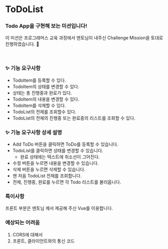 # ToDoList

### Todo App을 구현해 보는 미션입니다!
이 미션은 프로그래머스 교육 과정에서 멘토님이 내주신 Challenge Mission을 토대로 진행하였습니다. 🙏

<br>

### ✨ 기능 요구사항

- TodoItem를 등록할 수 있다.
- TodoItem의 상태를 변경할 수 있다.
- 상태는 총 진행중과 완료가 있다.
- TodoItem의 내용을 변경할 수 있다.
- TodoItem를 삭제할 수 있다.
- TodoList의 전체를 조회할수 있다.
- TodoList의 전체의 진행중 또는 완료중의 리스트를 조회할 수 있다.


### ✨ 기능 요구사항 상세 설명

- Add ToDo 버튼을 클릭하면 ToDo를 등록할 수 있습니다.
- TodoList를 클릭하면 상태를 변경할 수 있습니다.
  - 완료 상태에는 텍스트에 취소선이 그어진다.
- 수정 버튼을 누르면 내용을 변경할 수 있습니다.
- 삭제 버튼을 누르면 삭제할 수 있습니다.
- 맨 처음 TodoList 전체를 조회합니다.
- 전체, 진행중, 완료를 누르면 각 Todo 리스트를 불러옵니다.

### 특이사항
프론트 부분은 멘토님 께서 제공해 주신 Vue를 이용합니다.

### 예상되는 어려움
1. CORS에 대해서
2. 프론트, 클라이언트와의 통신 코드

